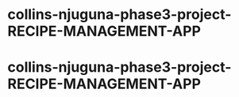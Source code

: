# collins-njuguna-phase3-project-RECIPE-MANAGEMENT-APP
# collins-njuguna-phase3-project-RECIPE-MANAGEMENT-APP
